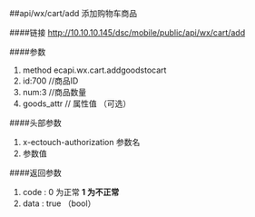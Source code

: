 ##api/wx/cart/add   添加购物车商品


####链接
    http://10.10.10.145/dsc/mobile/public/api/wx/cart/add

####参数
1. method   ecapi.wx.cart.addgoodstocart
2. id:700    //商品ID
3. num:3     //商品数量
4. goods_attr   // 属性值  （可选）


####头部参数
1. x-ectouch-authorization     参数名
2.    参数值


####返回参数
1. code : 0 为正常   **1 为不正常**
2. data  : true  （bool）  
